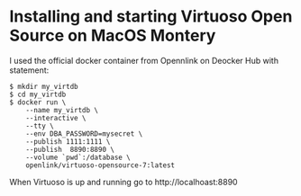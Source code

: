 # Installing and starting Virtuoso Open Source on MacOS Montery 
I used the official docker container from Opennlink on Deocker Hub with statement:  
```
$ mkdir my_virtdb
$ cd my_virtdb
$ docker run \
    --name my_virtdb \
    --interactive \
    --tty \
    --env DBA_PASSWORD=mysecret \
    --publish 1111:1111 \
    --publish  8890:8890 \
    --volume `pwd`:/database \
    openlink/virtuoso-opensource-7:latest
```

When Virtuoso is up and running go to http://localhoast:8890  
